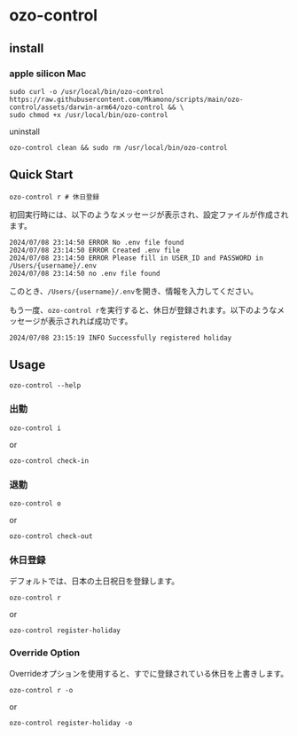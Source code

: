 # ozo-control

## install

### apple silicon Mac

```shell
sudo curl -o /usr/local/bin/ozo-control https://raw.githubusercontent.com/Mkamono/scripts/main/ozo-control/assets/darwin-arm64/ozo-control && \
sudo chmod +x /usr/local/bin/ozo-control
```

uninstall

```shell
ozo-control clean && sudo rm /usr/local/bin/ozo-control
```

## Quick Start

```shell
ozo-control r # 休日登録
```

初回実行時には、以下のようなメッセージが表示され、設定ファイルが作成されます。

```shell
2024/07/08 23:14:50 ERROR No .env file found
2024/07/08 23:14:50 ERROR Created .env file
2024/07/08 23:14:50 ERROR Please fill in USER_ID and PASSWORD in /Users/{username}/.env
2024/07/08 23:14:50 no .env file found
```

このとき、`/Users/{username}/.env`を開き、情報を入力してください。

もう一度、`ozo-control r`を実行すると、休日が登録されます。以下のようなメッセージが表示されれば成功です。

```shell
2024/07/08 23:15:19 INFO Successfully registered holiday
```


## Usage

```shell
ozo-control --help
```

### 出勤

```shell
ozo-control i
```

or

```shell
ozo-control check-in
```

### 退勤

```shell
ozo-control o
```

or

```shell
ozo-control check-out
```

### 休日登録

デフォルトでは、日本の土日祝日を登録します。

```shell
ozo-control r
```

or

```shell
ozo-control register-holiday
```

### Override Option

Overrideオプションを使用すると、すでに登録されている休日を上書きします。

```shell
ozo-control r -o
```

or

```shell
ozo-control register-holiday -o
```
